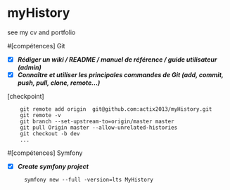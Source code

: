# myHistory
see my cv and portfolio

#[compétences] Git
- [X] _**Rédiger un wiki / README / manuel de référence / guide utilisateur (admin)**_
- [X] _**Connaître et utiliser les principales commandes de Git (add, commit, push, pull, clone, remote...)**_

[checkpoint]

        git remote add origin  git@github.com:actix2013/myHistory.git 
        git remote -v      
        git branch --set-upstream-to=origin/master master
        git pull Origin master --allow-unrelated-histories
        git checkout -b dev
        ...

#[compétences] Symfony
- [X] _**Create symfony project**_
		
		symfony new --full -version=lts MyHistory
